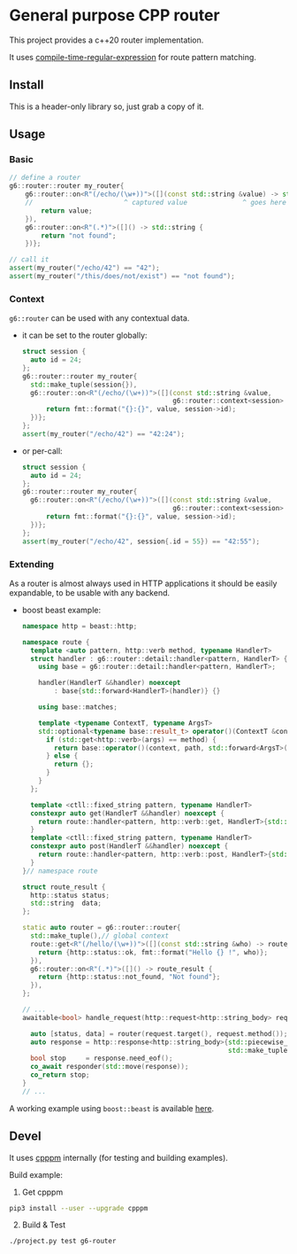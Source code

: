 # General purpose CPP router

This project provides a c++20 router implementation.

It uses [compile-time-regular-expression](https://github.com/hanickadot/compile-time-regular-expressions) for route pattern matching.

## Install

This is a header-only library so, just grab a copy of it.

## Usage

### Basic

```c++
// define a router
g6::router::router my_router{
    g6::router::on<R"(/echo/(\w+))">([](const std::string &value) -> std::string {
    //                       ^ captured value              ^ goes here
        return value;
    }),
    g6::router::on<R"(.*)">([]() -> std::string {
        return "not found";
    })};

// call it
assert(my_router("/echo/42") == "42");
assert(my_router("/this/does/not/exist") == "not found");
```

### Context

`g6::router` can be used with any contextual data.
- it can be set to the router globally:
  ```c++
  struct session {
    auto id = 24;
  };
  g6::router::router my_router{
    std::make_tuple(session{}),
    g6::router::on<R"(/echo/(\w+))">([](const std::string &value,
                                        g6::router::context<session> session) -> std::string {
        return fmt::format("{}:{}", value, session->id);
    })};
  };
  assert(my_router("/echo/42") == "42:24");
  ```

- or per-call:
  ```c++
  struct session {
    auto id = 24;
  };
  g6::router::router my_router{
    g6::router::on<R"(/echo/(\w+))">([](const std::string &value,
                                        g6::router::context<session> session) -> std::string {
        return fmt::format("{}:{}", value, session->id);
    })};
  };
  assert(my_router("/echo/42", session{.id = 55}) == "42:55");
  ```
  
### Extending

As a router is almost always used in HTTP applications it should be easily
expandable, to be usable with any backend.

- boost beast example:

    ```c++
    namespace http = beast::http;
  
    namespace route {
      template <auto pattern, http::verb method, typename HandlerT>
      struct handler : g6::router::detail::handler<pattern, HandlerT> {
        using base = g6::router::detail::handler<pattern, HandlerT>;
    
        handler(HandlerT &&handler) noexcept
            : base{std::forward<HandlerT>(handler)} {}
    
        using base::matches;
    
        template <typename ContextT, typename ArgsT>
        std::optional<typename base::result_t> operator()(ContextT &context, std::string_view path, ArgsT &&args) {
          if (std::get<http::verb>(args) == method) {
            return base::operator()(context, path, std::forward<ArgsT>(args));
          } else {
            return {};
          }
        }
      };
    
      template <ctll::fixed_string pattern, typename HandlerT>
      constexpr auto get(HandlerT &&handler) noexcept {
        return route::handler<pattern, http::verb::get, HandlerT>{std::forward<HandlerT>(handler)};
      }
      template <ctll::fixed_string pattern, typename HandlerT>
      constexpr auto post(HandlerT &&handler) noexcept {
        return route::handler<pattern, http::verb::post, HandlerT>{std::forward<HandlerT>(handler)};
      }
    }// namespace route
  
    struct route_result {
      http::status status;
      std::string  data;
    };
    
    static auto router = g6::router::router{
      std::make_tuple(),// global context
      route::get<R"(/hello/(\w+))">([](const std::string &who) -> route_result {
        return {http::status::ok, fmt::format("Hello {} !", who)};
      }),
      g6::router::on<R"(.*)">([]() -> route_result {
        return {http::status::not_found, "Not found"};
      }),
    };
  
    // ...
    awaitable<bool> handle_request(http::request<http::string_body> request, responder const &responder) {
    
      auto [status, data] = router(request.target(), request.method());
      auto response = http::response<http::string_body>{std::piecewise_construct, std::make_tuple(std::move(data)),
                                                        std::make_tuple(status, request.version())};
      bool stop     = response.need_eof();
      co_await responder(std::move(response));
      co_return stop;
    }
    // ...
    ```

A working example using `boost::beast` is available [here](examples/http_router.cpp).

## Devel

It uses [cpppm](https://github.com/Garcia6l20/cpppm) internally (for testing and building examples).

Build example:

1. Get cpppm
```bash
pip3 install --user --upgrade cpppm
```

2. Build & Test
```bash
./project.py test g6-router
```
